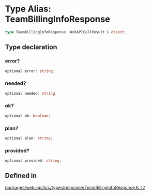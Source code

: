 # Type Alias: TeamBillingInfoResponse

```ts
type TeamBillingInfoResponse: WebAPICallResult & object;
```

## Type declaration

### error?

```ts
optional error: string;
```

### needed?

```ts
optional needed: string;
```

### ok?

```ts
optional ok: boolean;
```

### plan?

```ts
optional plan: string;
```

### provided?

```ts
optional provided: string;
```

## Defined in

[packages/web-api/src/types/response/TeamBillingInfoResponse.ts:12](https://github.com/slackapi/node-slack-sdk/blob/7b348598b763c2b7545d1042b5f0429775cfa62c/packages/web-api/src/types/response/TeamBillingInfoResponse.ts#L12)
